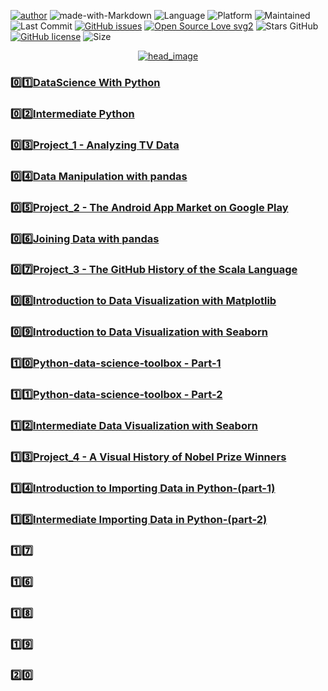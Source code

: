 
[![author](https://img.shields.io/badge/author-mohd--faizy-red)](https://github.com/mohd-faizy)
![made-with-Markdown](https://img.shields.io/badge/Made%20with-markdown-blue)
![Language](https://img.shields.io/github/languages/top/mohd-faizy/CAREER-TRACK-Data-Scientist-with-Python)
![Platform](https://img.shields.io/badge/platform-jupyter%20labs-blue)
![Maintained](https://img.shields.io/maintenance/yes/2021)
![Last Commit](https://img.shields.io/github/last-commit/mohd-faizy/CAREER-TRACK-Data-Scientist-with-Python)
[![GitHub issues](https://img.shields.io/github/issues/mohd-faizy/CAREER-TRACK-Data-Scientist-with-Python)](https://github.com/mohd-faizy/CAREER-TRACK-Data-Scientist-with-Python)
[![Open Source Love svg2](https://badges.frapsoft.com/os/v2/open-source.svg?v=103)](https://opensource.com/resources/what-open-source)
![Stars GitHub](https://img.shields.io/github/stars/mohd-faizy/CAREER-TRACK-Data-Scientist-with-Python)
[![GitHub license](https://img.shields.io/github/license/mohd-faizy/CAREER-TRACK-Data-Scientist-with-Python)](https://github.com/mohd-faizy/CAREER-TRACK-Data-Scientist-with-Python/blob/main/LICENSE)
![Size](https://img.shields.io/github/repo-size/mohd-faizy/CAREER-TRACK-Data-Scientist-with-Python)

<p align='center'>
  <a href="#">
    <img src='https://github.com/mohd-faizy/CAREER-TRACK-Data-Scientist-with-Python/blob/main/_png/head_new.gif?raw=true' alt="head_image">
  </a>
</p>

### :zero::one:[DataScience With Python](https://github.com/mohd-faizy/DataScience-With-Python/tree/main/01_Introduction%20to%20Python)
### :zero::two:[Intermediate Python](https://github.com/mohd-faizy/DataScience-With-Python/tree/main/02-Intermediate%20Python)
### :zero::three:[Project_1 - Analyzing TV Data](https://github.com/mohd-faizy/DataScience-With-Python/tree/main/03_Project_1_Analyzing%20TV%20Data)
### :zero::four:[Data Manipulation with pandas](https://github.com/mohd-faizy/DataScience-With-Python/tree/main/04_Data%20Manipulation%20with%20pandas)
### :zero::five:[Project_2 - The Android App Market on Google Play](https://github.com/mohd-faizy/DataScience-With-Python/tree/main/05_Project_2_Google_Play_Store_apps_and_reviews)
### :zero::six:[Joining Data with pandas](https://github.com/mohd-faizy/DataScience-With-Python/tree/main/06_Joining%20Data%20with%20pandas)
### :zero::seven:[Project_3 - The GitHub History of the Scala Language](https://github.com/mohd-faizy/CAREER-TRACK-Data-Scientist-with-Python/tree/main/07_Project_3_The%20GitHub%20History%20of%20the%20Scala%20Language)

### :zero::eight:[Introduction to Data Visualization with Matplotlib](https://github.com/mohd-faizy/CAREER-TRACK-Data-Scientist-with-Python/tree/main/08_Introduction%20to%20Data%20Visualization%20with%20Matplotlib)

### :zero::nine:[Introduction to Data Visualization with Seaborn](https://github.com/mohd-faizy/CAREER-TRACK-Data-Scientist-with-Python/tree/main/09_Introduction%20to%20Data%20Visualization%20with%20Seaborn)
### :one::zero:[Python-data-science-toolbox - Part-1](https://github.com/mohd-faizy/CAREER-TRACK-Data-Scientist-with-Python/tree/main/10_python-data-science-toolbox-(part-1))
### :one::one:[Python-data-science-toolbox - Part-2](https://github.com/mohd-faizy/CAREER-TRACK-Data-Scientist-with-Python/tree/main/11_python-data-science-toolbox-(part-2))

### :one::two:[Intermediate Data Visualization with Seaborn](https://github.com/mohd-faizy/CAREER-TRACK-Data-Scientist-with-Python/tree/main/12_Intermediate%20Data%20Visualization%20with%20Seaborn)

### :one::three:[Project_4 - A Visual History of Nobel Prize Winners](https://github.com/mohd-faizy/CAREER-TRACK-Data-Scientist-with-Python/tree/main/13_Project_4_A%20Visual%20History%20of%20Nobel%20Prize%20Winners)

### :one::four:[Introduction to Importing Data in Python-(part-1)](https://github.com/mohd-faizy/CAREER-TRACK-Data-Scientist-with-Python/tree/main/14_Introduction%20to%20Importing%20Data%20in%20Python)

### :one::five:[Intermediate Importing Data in Python-(part-2)](https://github.com/mohd-faizy/CAREER-TRACK-Data-Scientist-with-Python/tree/main/15_Intermediate%20Importing%20Data%20in%20Python-(part-2))
### :one::seven:[]()
### :one::six:[]()
### :one::eight:[]()
### :one::nine:[]()
### :two::zero:[]()
